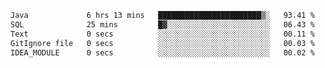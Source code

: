 <!--START_SECTION:waka-->

```txt
Java             6 hrs 13 mins   ███████████████████████▒░   93.41 %
SQL              25 mins         █▓░░░░░░░░░░░░░░░░░░░░░░░   06.43 %
Text             0 secs          ░░░░░░░░░░░░░░░░░░░░░░░░░   00.11 %
GitIgnore file   0 secs          ░░░░░░░░░░░░░░░░░░░░░░░░░   00.03 %
IDEA_MODULE      0 secs          ░░░░░░░░░░░░░░░░░░░░░░░░░   00.02 %
```

<!--END_SECTION:waka-->

